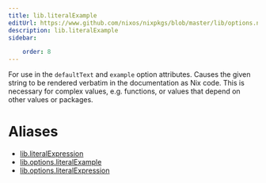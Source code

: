 ```yaml
---
title: lib.literalExample
editUrl: https://www.github.com/nixos/nixpkgs/blob/master/lib/options.nix#L387C23
description: lib.literalExample
sidebar:

    order: 8
---
```


For use in the `defaultText` and `example` option attributes. Causes the
given string to be rendered verbatim in the documentation as Nix code. This
is necessary for complex values, e.g. functions, or values that depend on
other values or packages.


# Aliases

- [lib.literalExpression](./reference/lib/lib-literalExpression)
- [lib.options.literalExample](./reference/lib/options/lib-options-literalExample)
- [lib.options.literalExpression](./reference/lib/options/lib-options-literalExpression)


